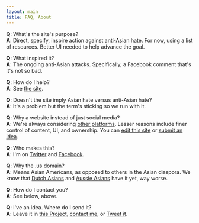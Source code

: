 ```yaml
---
layout: main
title: FAQ, About
---
```


**Q**: What's the site's purpose?  
**A**: Direct, specify, inspire action against anti-Asian hate. For now, using a list of resources. Better UI needed to help advance the goal.


**Q**: What inspired it?  
**A**: The ongoing anti-Asian attacks. Specifically, a Facebook comment that's it's not so bad.


**Q**: How do I help?  
**A**: See [the site](/).


**Q**: Doesn't the site imply Asian hate versus anti-Asian hate?  
**A**: It's a problem but the term's sticking so we run with it.


**Q**: Why a website instead of just social media?  
**A**: We're always considering [other platforms](//github.com/4richardchen/stopaapihate.github.io/projects/1). Lesser reasons include finer control of content, UI, and ownership. You can [edit this site](//github.com/4richardchen/stopaapihate.github.io) or [submit an idea](//github.com/4richardchen/stopaapihate.github.io/projects/1).


**Q**: Who makes this?  
**A**: I'm on [Twitter](//twitter.com/richardc020) and [Facebook](//facebook.com/richardc020).


**Q**: Why the .us domain?  
**A**: Means Asian Americans, as opposed to others in the Asian diaspora. We know that [Dutch Asians](https://www.31mag.nl/asians-in-the-netherlands-the-hidden-discrimination/) and [Aussie Asians](https://www.theguardian.com/australia-news/2021/mar/04/how-anti-chinese-sentiment-in-australia-seeped-into-the-mainstream) have it yet, way worse.


**Q**: How do I contact you?  
**A**: See below, above.


**Q**: I've an idea. Where do I send it?  
**A**: Leave it in [this Project](//github.com/4richardchen/stopaapihate.github.io/projects/1), [contact me](//facebook.com/richardc020), or [Tweet it](//twitter.com/intent/tweet?in_reply_to=1277083552572534785&text=@richardc020).
